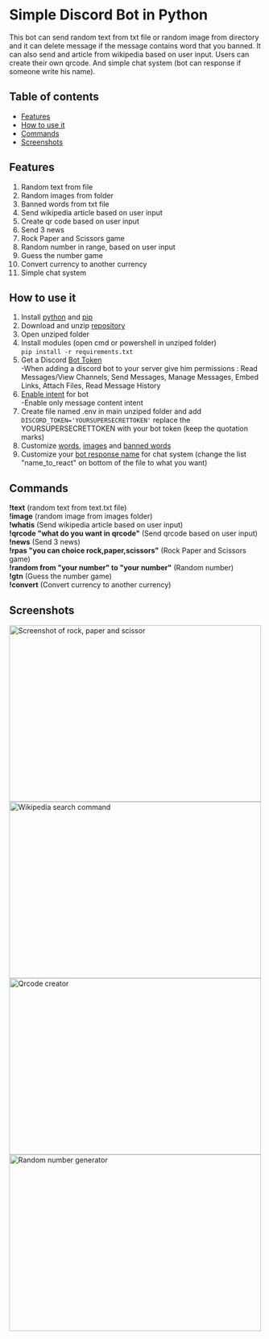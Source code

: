 # Simple Discord Bot in Python
This bot can send random text from txt file or random image from directory and it can delete message if the message contains word that you banned. It can also send and article from wikipedia based on user input. Users can create their own qrcode. And simple chat system (bot can response if someone write his name).

## Table of contents
* [Features](#features)
* [How to use it](#how-to-use-it)
* [Commands](#commands)
* [Screenshots](#screenshots)

## Features
1. Random text from file
2. Random images from folder
3. Banned words from txt file
4. Send wikipedia article based on user input
5. Create qr code based on user input
6. Send 3 news
7. Rock Paper and Scissors game
8. Random number in range, based on user input
9. Guess the number game
10. Convert currency to another currency
11. Simple chat system
 
## How to use it 
1. Install [python](https://www.digitalocean.com/community/tutorials/install-python-windows-10) and [pip](https://www.liquidweb.com/kb/install-pip-windows/)   
2. Download and unzip [repository](https://github.com/Anonym-Guy/simplediscordbot/archive/refs/heads/main.zip)
3. Open unziped folder
4. Install modules (open cmd or powershell in unziped folder)  
```pip install -r requirements.txt``` 
5. Get a Discord [Bot Token](https://www.writebots.com/discord-bot-token/)  
-When adding a discord bot to your server give him permissions : Read Messages/View Channels, Send Messages, Manage Messages, Embed Links, Attach Files, Read Message History          
6. [Enable intent](https://autocode.com/discord/threads/what-are-discord-privileged-intents-and-how-do-i-enable-them-tutorial-0c3f9977/) for bot  
-Enable only message content intent
7. Create file named .env in main unziped folder and add ```DISCORD_TOKEN='YOURSUPERSECRETTOKEN'``` replace the YOURSUPERSECRETTOKEN with your bot token (keep the quotation marks)  
8. Customize [words](./text/text.txt), [images](./images) and [banned words](./ban%20words/words.txt)  
9. Customize your [bot response name](./bot.py) for chat system (change the list "name_to_react" on bottom of the file to what you want)

## Commands
**!text** (random text from text.txt file)   
**!image** (random image from images folder)   
**!whatis** (Send wikipedia article based on user input)   
**!qrcode "what do you want in qrcode"** (Send qrcode based on user input)   
**!news** (Send 3 news)   
**!rpas "you can choice rock,paper,scissors"** (Rock Paper and Scissors game)   
**!random from "your number" to "your number"** (Random number)   
**!gtn** (Guess the number game)  
**!convert** (Convert currency to another currency)  

## Screenshots
<p float="left">
  <img src="/screenshots/screen1.png?raw=true" alt="Screenshot of rock, paper and scissor" width="500" height="350" />
  <img src="/screenshots/screen2.png?raw=true" alt="Wikipedia search command" width="500" height="350" /> 
  <img src="/screenshots/screen3.png?raw=true" alt="Qrcode creator" width="500" height="350" />                                                                   <img src="/screenshots/screen4.png?raw=true" alt="Random number generator" width="500" height="350" />                      
</p>
